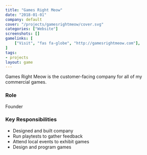 ```yaml
---
title: "Games Right Meow"
date: "2018-01-01"
company: default
cover: "/projects/gamesrightmeow/cover.svg"
categories: ["Website"]
screenshots: []
gamelinks: [
    ["Visit", "fas fa-globe", "http://gamesrightmeow.com"],
]
tags:
- projects
layout: game
---
```


Games Right Meow is the customer-facing company for all of my commercial games.

### Role
Founder

### Key Responsibilities
* Designed and built company
* Run playtests to gather feedback
* Attend local events to exhibit games
* Design and program games